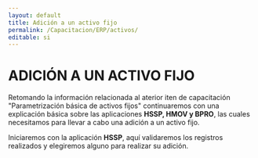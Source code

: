 ```yaml
---
layout: default
title: Adición a un activo fijo
permalink: /Capacitacion/ERP/activos/
editable: si
---
```


# ADICIÓN A UN ACTIVO FIJO 

Retomando la información relacionada al aterior iten de capacitación "Parametrización básica de activos fijos" continuaremos con una explicación básica sobre las aplicaciones **HSSP, HMOV y BPRO**, las cuales necesitamos para llevar a cabo una adición a un activo fijo.

Iniciaremos con la aplicación **HSSP**, aquí validaremos los registros realizados y elegiremos alguno para realizar su adición.



